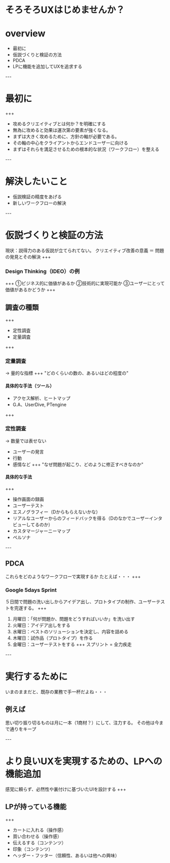 # そろそろUXはじめませんか？
# overview
- 最初に
- 仮説づくりと検証の方法
- PDCA
- LPに機能を追加してUXを追求する


---<!-- section -->
# 最初に
+++
- 攻めるクリエイティブとは何か？を明確にする
- 無為に攻めると効果は運次第の要素が強くなる。
- まずは大きく攻めるために、方針の軸が必要である。
- その軸の中心をクライアントからエンドユーザーに向ける
- まずはそれらを満足させるための根本的な状況（ワークフロー）を整える

---<!-- section -->
# 解決したいこと
- 仮説検証の精度をあげる
- 新しいワークフローの解決


---<!-- section -->
# 仮説づくりと検証の方法
現状：説得力のある仮説が立てられてない。
クリエイティブ改善の意義 ＝ 問題の発見とその解決
+++
### Design Thinking（IDEO）の例
+++
①ビジネス的に価値があるか
②技術的に実現可能か
③ユーザーにとって価値があるかどうか
+++
## 調査の種類
+++
- 定性調査
- 定量調査

+++
### 定量調査
-> 量的な指標
+++
"どのくらいの数の、あるいはどの程度の"
#### 具体的な手法（ツール）
- アクセス解析、ヒートマップ
- G.A、UserDive, PTengine

+++
### 定性調査
-> 数量では表せない
- ユーザーの発言
- 行動
- 感情など
+++
"なぜ問題が起こり、どのように修正すべきなのか"
#### 具体的な手法
+++
- 操作画面の録画
- ユーザーテスト
- エスノグラフィー（Dからもらえないかな）
- リアルなユーザーからのフィードバックを得る（Dのなかでユーザーインタビューしてるのか）
- カスタマージャーニーマップ
- ペルソナ


---<!-- section -->
## PDCA
これらをどのようなワークフローで実現するか
たとえば・・・
+++
### Google 5days Sprint
５日間で問題の洗い出しからアイデア出し、プロトタイプの制作、ユーザーテストを完遂する。
+++
1. 月曜日：「何が問題か、問題をどうすればいいか」を洗い出す
1. 火曜日：アイデア出しをする
1. 水曜日：ベストのソリューションを決定し、内容を詰める
1. 木曜日：試作品（プロトタイプ）を作る
1. 金曜日：ユーザーテストをする
+++
スプリント = 全力疾走


---<!-- section -->
# 実行するために
いまのままだと、既存の業務で手一杯だよね・・・

## 例えば
思い切り振り切るものは月に一本（1商材？）にして、注力する。
その他は今まで通りをキープ


---<!-- section -->
# より良いUXを実現するための、LPへの機能追加
感覚に頼らず、必然性や裏付けに基づいたUIを設計する
+++
## LPが持っている機能
+++
- カートに入れる（操作感）
- 買い合わせる（操作感）
- 伝えるする（コンテンツ）
- 印象（コンテンツ）
- ヘッダー・フッター（信頼性、あるいは他への興味）
